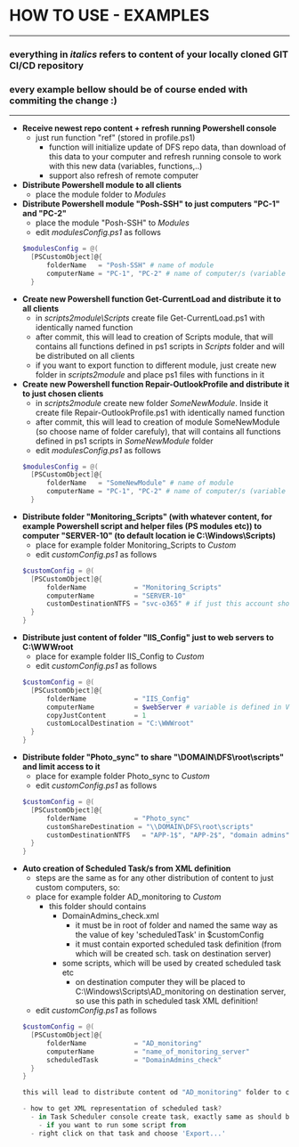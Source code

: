 # HOW TO USE - EXAMPLES

---
### everything in *italics* refers to content of your locally cloned GIT CI/CD repository 

### every example bellow should be of course ended with commiting the change :)

---

- **Receive newest repo content + refresh running Powershell console**
  - just run function "ref" (stored in profile.ps1)
    - function will initialize update of DFS repo data, than download of this data to your computer and refresh running console to work with this new data (variables, functions,..)
    - support also refresh of remote computer
- **Distribute Powershell module to all clients**
  - place the module folder to *Modules*
- **Distribute Powershell module "Posh-SSH" to just computers "PC-1" and "PC-2"**
  - place the module "Posh-SSH" to *Modules*
  - edit *modulesConfig.ps1* as follows
  ```powershell
  $modulesConfig = @(
    [PSCustomObject]@{
        folderName   = "Posh-SSH" # name of module
        computerName = "PC-1", "PC-2" # name of computer/s (variable from module Variables could be used too)
    }
  ```
- **Create new Powershell function Get-CurrentLoad and distribute it to all clients**
  - in *scripts2module\Scripts* create file Get-CurrentLoad.ps1 with identically named function
  - after commit, this will lead to creation of Scripts module, that will contains all functions defined in ps1 scripts in *Scripts* folder and will be distributed on all clients
  - if you want to export function to different module, just create new folder in *scripts2module* and place ps1 files with functions in it
- **Create new Powershell function Repair-OutlookProfile and distribute it to just chosen clients**
  - in *scripts2module* create new folder *SomeNewModule*. Inside it create file Repair-OutlookProfile.ps1 with identically named function
  - after commit, this will lead to creation of module SomeNewModule (so choose name of folder carefuly), that will contains all functions defined in ps1 scripts in *SomeNewModule* folder
  - edit *modulesConfig.ps1* as follows
  ```powershell
  $modulesConfig = @(
    [PSCustomObject]@{
        folderName   = "SomeNewModule" # name of module
        computerName = "PC-1", "PC-2" # name of computer/s (variable from module Variables could be used too)
    }
  ```
- **Distribute folder "Monitoring_Scripts" (with whatever content, for example Powershell script and helper files (PS modules etc)) to computer "SERVER-10" (to default location ie C:\Windows\Scripts)**
  - place for example folder Monitoring_Scripts to *Custom*
  - edit *customConfig.ps1* as follows
  ```powershell
  $customConfig = @(
    [PSCustomObject]@{
        folderName            = "Monitoring_Scripts"
        computerName          = "SERVER-10"
        customDestinationNTFS = "svc-o365" # if just this account should have read permissions to local folder copy on SERVER-10
    }
  }
  ```
- **Distribute just content of folder "IIS_Config" just to web servers to C:\WWWroot**
  - place for example folder IIS_Config to *Custom*
  - edit *customConfig.ps1* as follows
  ```powershell
  $customConfig = @(
    [PSCustomObject]@{
        folderName            = "IIS_Config"
        computerName          = $webServer # variable is defined in Variables module
        copyJustContent       = 1
        customLocalDestination = "C:\WWWroot"
    }
  }
  ```
- **Distribute folder "Photo_sync" to share "\\DOMAIN\DFS\root\scripts" and limit access to it**
  - place for example folder Photo_sync to *Custom*
  - edit *customConfig.ps1* as follows
  ```powershell
  $customConfig = @(
    [PSCustomObject]@{
        folderName            = "Photo_sync"
        customShareDestination = "\\DOMAIN\DFS\root\scripts"
        customDestinationNTFS   = "APP-1$", "APP-2$", "domain admins"
    }
  }
  ```
- **Auto creation of Scheduled Task/s from XML definition**
  - steps are the same as for any other distribution of content to just custom computers, so:
  - place for example folder AD_monitoring to *Custom*
    - this folder should contains
      - DomainAdmins_check.xml
        - it must be in root of folder and named the same way as the value of key 'scheduledTask' in $customConfig 
        - it must contain exported scheduled task definition (from which will be created sch. task on destination server)
      - some scripts, which will be used by created scheduled task etc
        - on destination computer they will be placed to C:\Windows\Scripts\AD_monitoring on destination server, so use this path in scheduled task XML definition!
  - edit *customConfig.ps1* as follows
  ```powershell
  $customConfig = @(
    [PSCustomObject]@{
        folderName            = "AD_monitoring"
        computerName          = "name_of_monitoring_server"
        scheduledTask         = "DomainAdmins_check" 
    }
  }
  
  this will lead to distribute content od "AD_monitoring" folder to computer "name_of_monitoring_server" and moreover creation of scheduled task named "DomainAdmins_check" from "DomainAdmins_check.xml" definition 
  
  - how to get XML representation of scheduled task?
    - in Task Scheduler console create task, exactly same as should be on destination computer
      - if you want to run some script from 
    - right click on that task and choose 'Export...'
  ```
